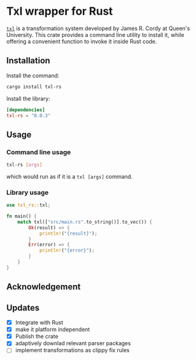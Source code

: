 # Txl wrapper for Rust

[`txl`](http://txl.ca) is a transformation system developed by James R. Cordy
at Queen's University. This crate provides a command line utility to install it,
while offering a convenient function to invoke it inside Rust code.

## Installation

Install the command:
```bash
cargo install txl-rs
```

Install the library:
```toml
[dependencies]
txl-rs = "0.0.3"
```

## Usage

### Command line usage
```bash
txl-rs [args]
```
which would run as if it is a `txl [args]` command.

### Library usage
```rust
use txl_rs::txl;

fn main() {
    match txl(["src/main.rs".to_string()].to_vec()) {
        Ok(result) => {
            println!("{result}");
        }
        Err(error) => {
            println!("{error}");
        }
    }
}
```

## Acknowledgement

## Updates
- [x] Integrate with Rust
- [x] make it platform independent
- [x] Publish the crate
- [x] adaptively downlad relevant parser packages 
- [ ] implement transformations as clippy fix rules
